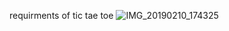 
requirments of tic tae toe
![IMG_20190210_174325](https://user-images.githubusercontent.com/98878326/153393032-876a9e88-b9b3-4856-86e5-89efda69a91d.jpg)
